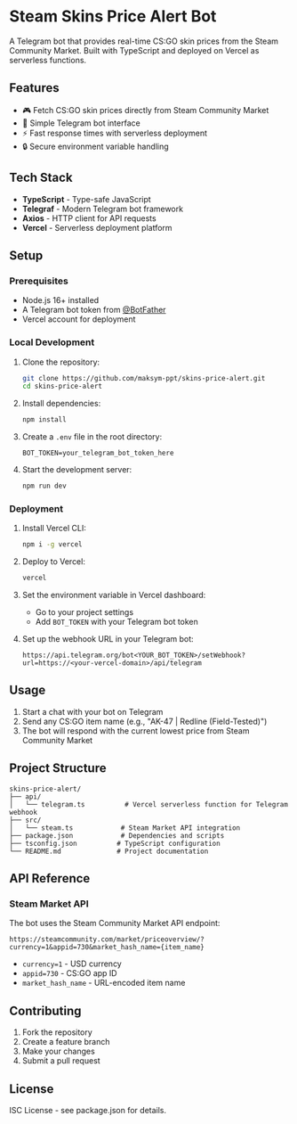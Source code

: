 # Steam Skins Price Alert Bot

A Telegram bot that provides real-time CS:GO skin prices from the Steam Community Market. Built with TypeScript and deployed on Vercel as serverless functions.

## Features

- 🎮 Fetch CS:GO skin prices directly from Steam Community Market
- 🤖 Simple Telegram bot interface
- ⚡ Fast response times with serverless deployment
- 🔒 Secure environment variable handling

## Tech Stack

- **TypeScript** - Type-safe JavaScript
- **Telegraf** - Modern Telegram bot framework
- **Axios** - HTTP client for API requests
- **Vercel** - Serverless deployment platform

## Setup

### Prerequisites

- Node.js 16+ installed
- A Telegram bot token from [@BotFather](https://t.me/botfather)
- Vercel account for deployment

### Local Development

1. Clone the repository:

   ```bash
   git clone https://github.com/maksym-ppt/skins-price-alert.git
   cd skins-price-alert
   ```

2. Install dependencies:

   ```bash
   npm install
   ```

3. Create a `.env` file in the root directory:

   ```env
   BOT_TOKEN=your_telegram_bot_token_here
   ```

4. Start the development server:
   ```bash
   npm run dev
   ```

### Deployment

1. Install Vercel CLI:

   ```bash
   npm i -g vercel
   ```

2. Deploy to Vercel:

   ```bash
   vercel
   ```

3. Set the environment variable in Vercel dashboard:

   - Go to your project settings
   - Add `BOT_TOKEN` with your Telegram bot token

4. Set up the webhook URL in your Telegram bot:
   ```
   https://api.telegram.org/bot<YOUR_BOT_TOKEN>/setWebhook?url=https://<your-vercel-domain>/api/telegram
   ```

## Usage

1. Start a chat with your bot on Telegram
2. Send any CS:GO item name (e.g., "AK-47 | Redline (Field-Tested)")
3. The bot will respond with the current lowest price from Steam Community Market

## Project Structure

```
skins-price-alert/
├── api/
│   └── telegram.ts          # Vercel serverless function for Telegram webhook
├── src/
│   └── steam.ts            # Steam Market API integration
├── package.json            # Dependencies and scripts
├── tsconfig.json          # TypeScript configuration
└── README.md              # Project documentation
```

## API Reference

### Steam Market API

The bot uses the Steam Community Market API endpoint:

```
https://steamcommunity.com/market/priceoverview/?currency=1&appid=730&market_hash_name={item_name}
```

- `currency=1` - USD currency
- `appid=730` - CS:GO app ID
- `market_hash_name` - URL-encoded item name

## Contributing

1. Fork the repository
2. Create a feature branch
3. Make your changes
4. Submit a pull request

## License

ISC License - see package.json for details.

